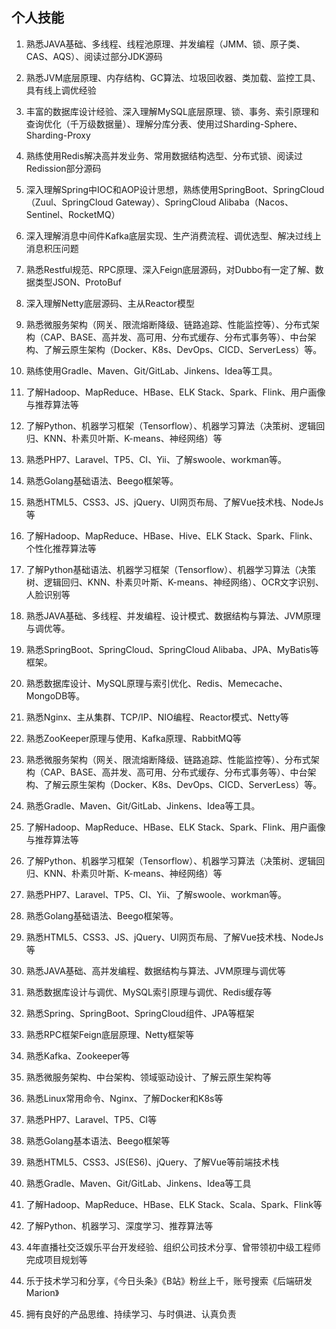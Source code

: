 ## 个人技能
1. 熟悉JAVA基础、多线程、线程池原理、并发编程（JMM、锁、原子类、CAS、AQS）、阅读过部分JDK源码
2. 熟悉JVM底层原理、内存结构、GC算法、垃圾回收器、类加载、监控工具、具有线上调优经验
3. 丰富的数据库设计经验、深入理解MySQL底层原理、锁、事务、索引原理和查询优化（千万级数据量）、理解分库分表、使用过Sharding-Sphere、Sharding-Proxy
4. 熟练使用Redis解决高并发业务、常用数据结构选型、分布式锁、阅读过Redission部分源码
5. 深入理解Spring中IOC和AOP设计思想，熟练使用SpringBoot、SpringCloud（Zuul、SpringCloud Gateway）、SpringCloud Alibaba（Nacos、Sentinel、RocketMQ）
6. 深入理解消息中间件Kafka底层实现、生产消费流程、调优选型、解决过线上消息积压问题
7. 熟悉Restful规范、RPC原理、深入Feign底层源码，对Dubbo有一定了解、数据类型JSON、ProtoBuf
8. 深入理解Netty底层源码、主从Reactor模型

6. 熟悉微服务架构（网关、限流熔断降级、链路追踪、性能监控等）、分布式架构（CAP、BASE、高并发、高可用、分布式缓存、分布式事务等）、中台架构、了解云原生架构（Docker、K8s、DevOps、CICD、ServerLess）等。
7. 熟练使用Gradle、Maven、Git/GitLab、Jinkens、Idea等工具。   
8. 了解Hadoop、MapReduce、HBase、ELK Stack、Spark、Flink、用户画像与推荐算法等
9. 了解Python、机器学习框架（Tensorflow）、机器学习算法（决策树、逻辑回归、KNN、朴素贝叶斯、K-means、神经网络）等
10. 熟悉PHP7、Laravel、TP5、CI、Yii、了解swoole、workman等。
11. 熟悉Golang基础语法、Beego框架等。
12. 熟悉HTML5、CSS3、JS、jQuery、UI网页布局、了解Vue技术栈、NodeJs等
13. 了解Hadoop、MapReduce、HBase、Hive、ELK Stack、Spark、Flink、个性化推荐算法等
14. 了解Python基础语法、机器学习框架（Tensorflow）、机器学习算法（决策树、逻辑回归、KNN、朴素贝叶斯、K-means、神经网络）、OCR文字识别、人脸识别等

1. 熟悉JAVA基础、多线程、并发编程、设计模式、数据结构与算法、JVM原理与调优等。
2. 熟悉SpringBoot、SpringCloud、SpringCloud Alibaba、JPA、MyBatis等框架。
3. 熟悉数据库设计、MySQL原理与索引优化、Redis、Memecache、MongoDB等。
4. 熟悉Nginx、主从集群、TCP/IP、NIO编程、Reactor模式、Netty等
5. 熟悉ZooKeeper原理与使用、Kafka原理、RabbitMQ等
6. 熟悉微服务架构（网关、限流熔断降级、链路追踪、性能监控等）、分布式架构（CAP、BASE、高并发、高可用、分布式缓存、分布式事务等）、中台架构、了解云原生架构（Docker、K8s、DevOps、CICD、ServerLess）等。
7. 熟悉Gradle、Maven、Git/GitLab、Jinkens、Idea等工具。
8. 了解Hadoop、MapReduce、HBase、ELK Stack、Spark、Flink、用户画像与推荐算法等
9. 了解Python、机器学习框架（Tensorflow）、机器学习算法（决策树、逻辑回归、KNN、朴素贝叶斯、K-means、神经网络）等
10. 熟悉PHP7、Laravel、TP5、CI、Yii、了解swoole、workman等。
11. 熟悉Golang基础语法、Beego框架等。
12. 熟悉HTML5、CSS3、JS、jQuery、UI网页布局、了解Vue技术栈、NodeJs等


1. 熟悉JAVA基础、高并发编程、数据结构与算法、JVM原理与调优等

2. 熟悉数据库设计与调优、MySQL索引原理与调优、Redis缓存等

3. 熟悉Spring、SpringBoot、SpringCloud组件、JPA等框架

4. 熟悉RPC框架Feign底层原理、Netty框架等

5. 熟悉Kafka、Zookeeper等

6. 熟悉微服务架构、中台架构、领域驱动设计、了解云原生架构等

7. 熟悉Linux常用命令、Nginx、了解Docker和K8s等

8. 熟悉PHP7、Laravel、TP5、CI等

9. 熟悉Golang基本语法、Beego框架等

10. 熟悉HTML5、CSS3、JS(ES6)、jQuery、了解Vue等前端技术栈

11. 熟悉Gradle、Maven、Git/GitLab、Jinkens、Idea等工具

12. 了解Hadoop、MapReduce、HBase、ELK Stack、Scala、Spark、Flink等

13. 了解Python、机器学习、深度学习、推荐算法等

14. 4年直播社交泛娱乐平台开发经验、组织公司技术分享、曾带领初中级工程师完成项目规划等

15. 乐于技术学习和分享，《今日头条》《B站》粉丝上千，账号搜索《后端研发Marion》

16. 拥有良好的产品思维、持续学习、与时俱进、认真负责